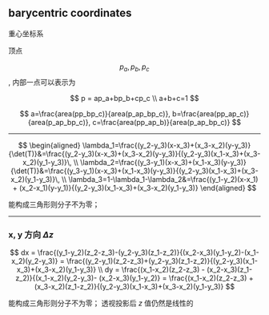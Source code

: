 ##  barycentric coordinates

重心坐标系



顶点 

$$
p_a, p_b, p_c
$$, 内部一点可以表示为 

$$
p = ap_a+bp_b+cp_c \\ a+b+c=1
$$ 


$$
a=\frac{area(pp_bp_c)}{area(p_ap_bp_c)}, b=\frac{area(pp_ap_c)}{area(p_ap_bp_c)}, c=\frac{area(pp_ap_b)}{area(p_ap_bp_c)}
$$

<hr>

$$
\begin{aligned}
 \lambda_1=\frac{(y_2-y_3)(x-x_3)+(x_3-x_2)(y-y_3)}{\det(T)}&=\frac{(y_2-y_3)(x-x_3)+(x_3-x_2)(y-y_3)}{(y_2-y_3)(x_1-x_3)+(x_3-x_2)(y_1-y_3)}\, \\
\lambda_2=\frac{(y_3-y_1)(x-x_3)+(x_1-x_3)(y-y_3)}{\det(T)}&=\frac{(y_3-y_1)(x-x_3)+(x_1-x_3)(y-y_3)}{(y_2-y_3)(x_1-x_3)+(x_3-x_2)(y_1-y_3)}\, \\
\lambda_3=1-\lambda_1-\lambda_2&=\frac{(y_1-y_2)(x-x_1) + (x_2-x_1)(y-y_1)}{(y_2-y_3)(x_1-x_3)+(x_3-x_2)(y_1-y_3)} 
\end{aligned}
$$

能构成三角形则分子不为零；

<hr>

### x, y 方向 $\Delta z$
 
$$
dx = \frac{(y_1-y_2)(z_2-z_3)-(y_2-y_3)(z_1-z_2)}{(x_2-x_3)(y_1-y_2)-(x_1-x_2)(y_2-y_3)} = \frac{(y_2-y_1)(z_2-z_3)+(y_2-y_3)(z_1-z_2)}{(y_2-y_3)(x_1-x_3)+(x_3-x_2)(y_1-y_3)} \\
dy = \frac{(x_1-x_2)(z_2-z_3) - (x_2-x_3)(z_1-z_2)}{(x_1-x_2)(y_2-y_3)- (x_2-x_3)(y_1-y_2)} = \frac{(x_1-x_2)(z_2-z_3) + (x_3-x_2)(z_1-z_2)}{(y_2-y_3)(x_1-x_3)+(x_3-x_2)(y_1-y_3)}
$$

能构成三角形则分子不为零；
透视投影后 $z$ 值仍然是线性的